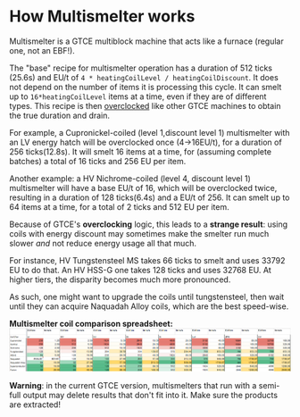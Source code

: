 # How Multismelter works

Multismelter is a GTCE multiblock machine that acts like a furnace (regular one, not an EBF!).

The "base" recipe for multismelter operation has a duration of 512 ticks (25.6s) and EU/t of `4 * heatingCoilLevel / heatingCoilDiscount`. It does not depend on the number of items it is processing this cycle. It can smelt up to `16*heatingCoilLevel` items at a time, even if they are of different types.
This recipe is then [overclocked](Overclocking.md) like other GTCE machines to obtain the true duration and drain.

For example, a Cupronickel-coiled (level 1,discount level 1) multismelter with an LV energy hatch will be overclocked once (4->16EU/t), for a duration of 256 ticks(12.8s). It will smelt 16 items at a time, for (assuming complete batches) a total of 16 ticks and 256 EU per item.

Another example: a HV Nichrome-coiled (level 4, discount level 1) multismelter will have a base EU/t of 16, which will be overclocked twice, resulting in a duration of 128 ticks(6.4s) and a EU/t of 256. It can smelt up to 64 items at a time, for a total of 2 ticks and 512 EU per item.

Because of GTCE's **overclocking** logic, this leads to a **strange result**: using coils with energy discount may sometimes make the smelter run much slower *and* not reduce energy usage all that much.

For instance, HV Tungstensteel MS takes 66 ticks to smelt and uses 33792 EU to do that. An HV HSS-G one takes 128 ticks and uses 32768 EU. At higher tiers, the disparity becomes much more pronounced.

As such, one might want to upgrade the coils until tungstensteel, then wait until they can acquire Naquadah Alloy coils, which are the best speed-wise.

**Multismelter coil comparison spreadsheet:**
![coil comparison](files/Multismelters/Coil%20Comparison.PNG)

**Warning**: in the current GTCE version, multismelters that run with a semi-full output may delete results that don't fit into it. Make sure the products are extracted!
